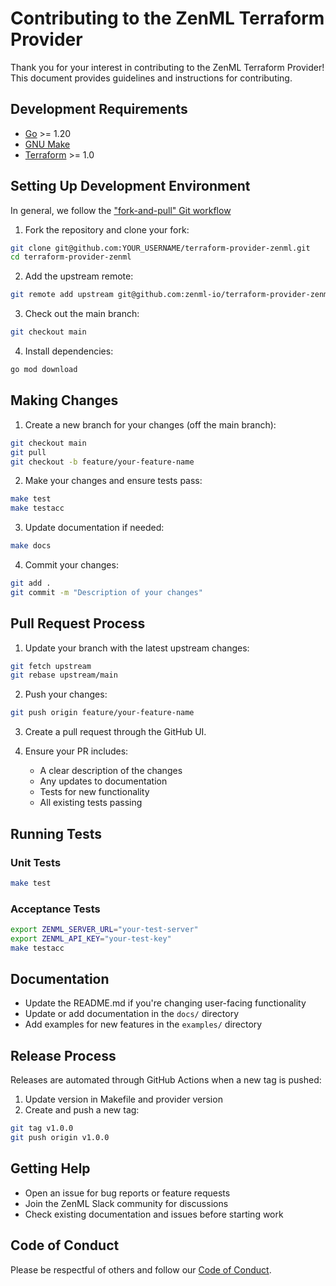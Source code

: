 # Contributing to the ZenML Terraform Provider

Thank you for your interest in contributing to the ZenML Terraform Provider! This document provides guidelines and instructions for contributing.

## Development Requirements

- [Go](https://golang.org/doc/install) >= 1.20
- [GNU Make](https://www.gnu.org/software/make/)
- [Terraform](https://www.terraform.io/downloads.html) >= 1.0

## Setting Up Development Environment

In general, we follow the ["fork-and-pull" Git workflow](https://github.com/susam/gitpr)

1. Fork the repository and clone your fork:
```bash
git clone git@github.com:YOUR_USERNAME/terraform-provider-zenml.git
cd terraform-provider-zenml
```

2. Add the upstream remote:
```bash
git remote add upstream git@github.com:zenml-io/terraform-provider-zenml.git
```

3. Check out the main branch:
```bash
git checkout main
```

4. Install dependencies:
```bash
go mod download
```

## Making Changes

1. Create a new branch for your changes (off the main branch):
```bash
git checkout main
git pull
git checkout -b feature/your-feature-name
```

2. Make your changes and ensure tests pass:
```bash
make test
make testacc
```

3. Update documentation if needed:
```bash
make docs
```

4. Commit your changes:
```bash
git add .
git commit -m "Description of your changes"
```

## Pull Request Process

1. Update your branch with the latest upstream changes:
```bash
git fetch upstream
git rebase upstream/main
```

2. Push your changes:
```bash
git push origin feature/your-feature-name
```

3. Create a pull request through the GitHub UI.

4. Ensure your PR includes:
   - A clear description of the changes
   - Any updates to documentation
   - Tests for new functionality
   - All existing tests passing

## Running Tests

### Unit Tests
```bash
make test
```

### Acceptance Tests
```bash
export ZENML_SERVER_URL="your-test-server"
export ZENML_API_KEY="your-test-key"
make testacc
```

## Documentation

- Update the README.md if you're changing user-facing functionality
- Update or add documentation in the `docs/` directory
- Add examples for new features in the `examples/` directory

## Release Process

Releases are automated through GitHub Actions when a new tag is pushed:

1. Update version in Makefile and provider version
2. Create and push a new tag:
```bash
git tag v1.0.0
git push origin v1.0.0
```

## Getting Help

- Open an issue for bug reports or feature requests
- Join the ZenML Slack community for discussions
- Check existing documentation and issues before starting work

## Code of Conduct

Please be respectful of others and follow our [Code of Conduct](https://github.com/zenml-io/zenml/blob/main/CODE-OF-CONDUCT.md).